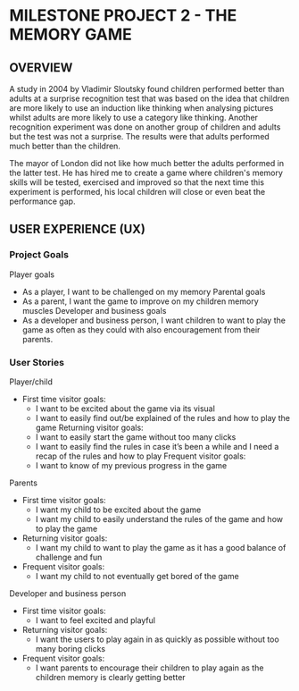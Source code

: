 # MILESTONE PROJECT 2 - THE MEMORY GAME

## OVERVIEW
A study in 2004 by Vladimir Sloutsky found children performed better than adults at a surprise recognition test that was based on the idea that children are more likely to use an induction like thinking when analysing pictures whilst adults are more likely to use a category like thinking. Another recognition experiment was done on another group of children and adults but the test was not a surprise. The results were that adults performed much better than the children.

The mayor of London did not like how much better the adults performed in the latter test. He has hired me to create a game where children's memory skills will be tested, exercised and improved so that the next time this experiment is performed, his local children will close or even beat the performance gap.

## USER EXPERIENCE (UX)
### Project Goals
Player goals
* As a player, I want to be challenged on my memory Parental goals
* As a parent, I want the game to improve on my children memory muscles Developer and business goals
* As a developer and business person, I want children to want to play the game as often as they could with also encouragement from their parents.

### User Stories
Player/child
* First time visitor goals:
    * I want to be excited about the game via its visual
    * I want to easily find out/be explained of the rules and how to play the game
Returning visitor goals:
    * I want to easily start the game without too many clicks
    * I want to easily find the rules in case it’s been a while and I need a recap of the rules and how to play
Frequent visitor goals:
    * I want to know of my previous progress in the game

Parents
* First time visitor goals:
    * I want my child to be excited about the game
    * I want my child to easily understand the rules of the game and how to play the game
* Returning visitor goals:
    * I want my child to want to play the game as it has a good balance of challenge and fun
* Frequent visitor goals:
    * I want my child to not eventually get bored of the game

Developer and business person
* First time visitor goals:
    * I want to feel excited and playful
* Returning visitor goals:
    * I want the users to play again in as quickly as possible without too many boring clicks
* Frequent visitor goals:
    * I want parents to encourage their children to play again as the children memory is clearly getting better

